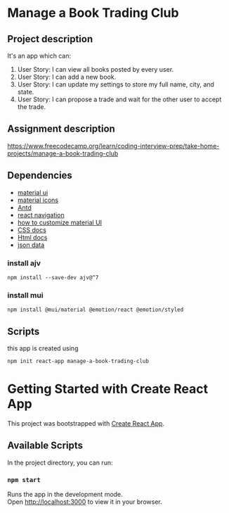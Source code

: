 # Manage a Book Trading Club

## Project description

It's an app which can:

1. User Story: I can view all books posted by every user.
2. User Story: I can add a new book.
3. User Story: I can update my settings to store my full name, city, and state.
4. User Story: I can propose a trade and wait for the other user to accept the trade.

## Assignment description

https://www.freecodecamp.org/learn/coding-interview-prep/take-home-projects/manage-a-book-trading-club

## Dependencies

- [material ui](https://mui.com/material-ui/react-app-bar/)
- [material icons](https://mui.com/material-ui/material-icons/)
- [Antd](https://ant.design/components/layout)
- [react navigation](https://reactnavigation.org/docs/getting-started)
- [how to customize material UI](https://mui.com/material-ui/customization/how-to-customize/)
- [CSS docs](https://developer.mozilla.org/en-US/docs/Web/CSS/)
- [Html docs](https://developer.mozilla.org/en-US/docs/Web/HTML)
- [json data](https://jsonplaceholder.typicode.com/)

### install ajv

```
npm install --save-dev ajv@^7
```

### install mui

`npm install @mui/material @emotion/react @emotion/styled`

## Scripts

this app is created using

```
npm init react-app manage-a-book-trading-club
```

# Getting Started with Create React App

This project was bootstrapped with [Create React App](https://github.com/facebook/create-react-app).

## Available Scripts

In the project directory, you can run:

### `npm start`

Runs the app in the development mode.\
Open [http://localhost:3000](http://localhost:3000) to view it in your browser.


